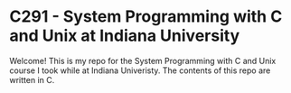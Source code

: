 # C291 - System Programming with C and Unix at Indiana University
Welcome! This is my repo for the System Programming with C and Unix course I took while at Indiana Univeristy. The contents of this repo are written in C.
